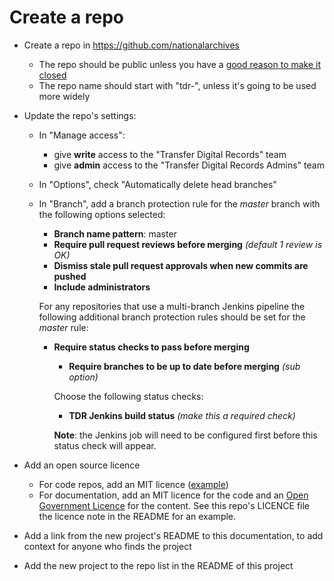 # Create a repo

* Create a repo in <https://github.com/nationalarchives>
  * The repo should be public unless you have a [good reason to make it
    closed][open-code]
  * The repo name should start with "tdr-", unless it's going to be used more
    widely
* Update the repo's settings:
  * In "Manage access":
    * give **write** access to the "Transfer Digital Records" team
    * give **admin** access to the "Transfer Digital Records Admins" team
  * In "Options", check "Automatically delete head branches"
  * In "Branch", add a branch protection rule for the *master* branch with the following options selected:
    * **Branch name pattern**: master
    * **Require pull request reviews before merging** *(default 1 review is OK)*
    * **Dismiss stale pull request approvals when new commits are pushed**
    * **Include administrators**
    
    For any repositories that use a multi-branch Jenkins pipeline the following additional branch protection rules should be set for the *master* rule:
    * **Require status checks to pass before merging**      
      * **Require branches to be up to date before merging** *(sub option)*
      
      Choose the following status checks:
      * **TDR Jenkins build status** *(make this a required check)*
      
      **Note**: the Jenkins job will need to be configured first before this status check will appear.
      
* Add an open source licence
  * For code repos, add an MIT licence ([example][mvc-licence])
  * For documentation, add an MIT licence for the code and an [Open Government
    Licence][ogl] for the content. See this repo's LICENCE file the licence note
    in the README for an example.
* Add a link from the new project's README to this documentation, to add context
  for anyone who finds the project
* Add the new project to the repo list in the README of this project

[open-code]: https://www.gov.uk/government/publications/open-source-guidance/when-code-should-be-open-or-closed
[mvc-licence]: https://github.com/nationalarchives/tdr-prototype-mvc/blob/master/LICENCE
[ogl]: http://www.nationalarchives.gov.uk/doc/open-government-licence/version/3/

